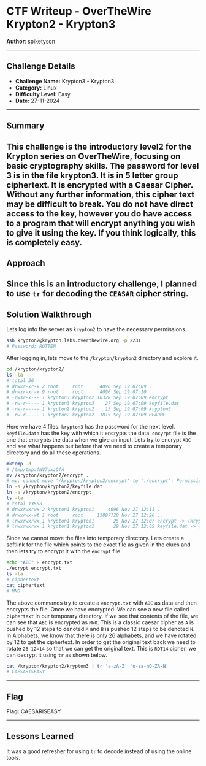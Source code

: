 # CTF Writeup - **OverTheWire Krypton2 - Krypton3**

**Author**: spiketyson 

---

## Challenge Details

- **Challenge Name:** Krypton3 - Krypton3
- **Category:** Linux
- **Difficulty Level:** Easy
- **Date:** 27-11-2024

---

## Summary

This challenge is the introductory level2 for the Krypton series on OverTheWire, focusing on basic cryptography skills. The password for level 3 is in the file krypton3. It is in 5 letter group ciphertext. It is encrypted with a Caesar Cipher. Without any further information, this cipher text may be difficult to break. You do not have direct access to the key, however you do have access to a program that will encrypt anything you wish to give it using the key. If you think logically, this is completely easy.
---

## Approach

Since this is an introductory challenge, I planned to use `tr` for decoding the `CEASAR` cipher string.
---

## Solution Walkthrough

Lets log into the server as `krypton2` to have the necessary permissions. 

```bash
ssh krypton2@krypton.labs.overthewire.org -p 2231
# Password: ROTTEN
```

After logging in, lets move to the `/krypton/krypton2` directory and explore it.
```bash
cd /krypton/krypton2/
ls -la
# total 36
# drwxr-xr-x 2 root     root      4096 Sep 19 07:09 .
# drwxr-xr-x 9 root     root      4096 Sep 19 07:10 ..
# -rwsr-x--- 1 krypton3 krypton2 16328 Sep 19 07:09 encrypt
# -rw-r----- 1 krypton3 krypton3    27 Sep 19 07:09 keyfile.dat
# -rw-r----- 1 krypton2 krypton2    13 Sep 19 07:09 krypton3
# -rw-r----- 1 krypton2 krypton2  1815 Sep 19 07:09 README
```

Here we have 4 files. `krypton3` has the password for the next level. `keyfile.data` has the key with which it encrypts the data. `encyrpt` file is the one that encrypts the data when we give an input. Lets try to encrypt
`ABC` and see what happens but before that we need to create a temporary directory and do all these operations.

```bash
mktemp -d
# /tmp/tmp.fNV7uxzOfA
mv /krypton/krypton2/encrypt .
# mv: cannot move '/krypton/krypton2/encrypt' to './encrypt': Permission denied
ln -s /krypton/krypton2/keyfile.dat
ln -s /krypton/krypton2/encrypt
ls -la
# total 13588
# drwxrwxrwx 2 krypton1 krypton1     4096 Nov 27 12:11 .
# drwxrwx-wt 1 root     root     13897728 Nov 27 12:26 ..
# lrwxrwxrwx 1 krypton1 krypton1       25 Nov 27 12:07 encrypt -> /krypton/krypton2/encrypt
# lrwxrwxrwx 1 krypton1 krypton1       29 Nov 27 12:05 keyfile.dat -> /krypton/krypton2/keyfile.dat
```

Since we cannot move the files into temporary directory. Lets create a softlink for the file which points to the exact file as given in the clues and then lets try to encrypt it with the `encrypt` file.

```bash
echo "ABC" > encrypt.txt
./ecrypt encrypt.txt
ls -la
# ciphertext
cat ciphertext
# MNO
```

The above commands try to create a `encrypt.txt` with `ABC` as data and then encrypts the file. Once we have encrypted. We can see a new file called `ciphertext` in our temporary directory. If we see that contents of the file, we can see that `ABC` is encrypted as `MNO`. This is a classic caesar cipher as `A` is pushed by 12 steps to denoted `M` and `B` is pushed 12 steps to be denoted `N`. In Alphabets, we know that there is only 26 alphabets, and we have rotated by 12 to get the ciphertext. In order to get the original text back we need to rotate `26-12=14` so that we can get the original text. This is `ROT14` cipher, we can decrypt it using `tr` as shown below. 

```bash
cat /krypton/krypton2/krypton3 | tr 'a-zA-Z' 'o-za-nO-ZA-N'
# CAESARISEASY
```

---

## Flag

**Flag:** CAESARISEASY

---

## Lessons Learned

It was a good refresher for using `tr` to decode instead of using the online tools.
